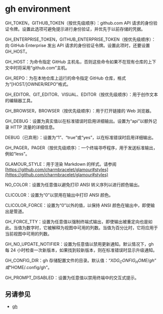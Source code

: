 # gh environment

GH_TOKEN，GITHUB_TOKEN（按优先级顺序）：github.com API 请求的身份验证令牌。设置此选项可避免提示进行身份验证，并优先于以前存储的凭据。

GH_ENTERPRISE_TOKEN，GITHUB_ENTERPRISE_TOKEN（按优先级顺序）：向 GitHub Enterprise 发出 API 请求的身份验证令牌。设置此项时，还要设置GH_HOST。

GH_HOST：为命令指定 GitHub 主机名，否则这些命令如果不在现有仓库的上下文中时将采用“github.com”主机。

GH_REPO：为在本地仓库上运行的命令指定 GitHub 仓库，格式为“[HOST/]OWNER/REPO”格式。

GH_EDITOR、GIT_EDITOR、VISUAL、EDITOR（按优先级顺序）：用于创作文本的编辑器工具。

GH_BROWSER，BROWSER（按优先级顺序）：用于打开链接的 Web 浏览器。

GH_DEBUG：设置为真实值以在标准错误时启用详细输出。设置为“api”以额外记录 HTTP 流量的详细信息。

DEBUG（已弃用）：设置为“1”、“true”或“yes”，以在标准错误时启用详细输出。

GH_PAGER，PAGER（按优先级顺序）：一个终端寻呼程序，用于发送标准输出，例如“less”。

GLAMOUR_STYLE：用于渲染 Markdown 的样式。请参阅 [https://github.com/charmbracelet/glamour#styles](https://github.com/charmbracelet/glamour#styles)

NO_COLOR：设置为任意值以避免打印 ANSI 转义序列以进行颜色输出。

CLICOLOR：设置为“0”以禁用在输出中打印 ANSI 颜色。

CLICOLOR_FORCE：设置为“0”以外的值，以保持 ANSI 颜色在输出中，即使输出是管道。

GH_FORCE_TTY：设置为任意值以强制终端式输出，即使输出被重定向也是如此。当值为数字时，它被解释为视图中可用的列数。当值为百分比时，它将应用于当前视图中可用的列数。

GH_NO_UPDATE_NOTIFIER：设置为任意值以禁用更新通知。默认情况下，gh 每 24 小时检查一次新版本，如果找到较新版本，则在标准错误时显示升级通知。

GH_CONFIG_DIR：gh 存储配置文件的目录。默认值：“$XDG_CONFIG_HOME/gh”或“$HOME/.config/gh”。

GH_PROMPT_DISABLED：设置为任意值以禁用终端中的交互式提示。

## 另请参见

- [gh](/gh)
